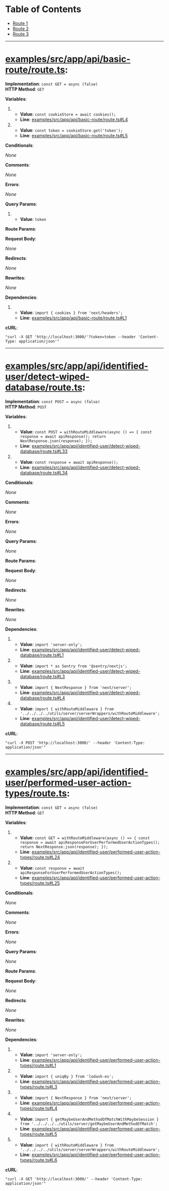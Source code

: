 # Table of Contents

- [Route 1](#examplessrcappapibasic-routeroutets)
- [Route 2](#examplessrcappapiidentified-userdetect-wiped-databaseroutets)
- [Route 3](#examplessrcappapiidentified-userperformed-user-action-typesroutets)

---

# [examples/src/app/api/basic-route/route.ts](../examples/src/app/api/basic-route/route.ts):

**Implementation**: `const GET = async (false)`  
**HTTP Method**: `GET`

**Variables**:

1. 
      - **Value**: `const cookieStore = await cookies();`
      - **Line**: [examples/src/app/api/basic-route/route.ts#L4](../examples/src/app/api/basic-route/route.ts#L4)

2. 
      - **Value**: `const token = cookieStore.get('token');`
      - **Line**: [examples/src/app/api/basic-route/route.ts#L5](../examples/src/app/api/basic-route/route.ts#L5)

**Conditionals**:

*None*

**Comments**:

*None*

**Errors**:

*None*

**Query Params**:

1. 
      - **Value**: `token`

**Route Params**:



**Request Body**:

*None*

**Redirects**:

*None*

**Rewrites**:

*None*

**Dependencies**:

1. 
      - **Value**: `import { cookies } from 'next/headers';`
      - **Line**: [examples/src/app/api/basic-route/route.ts#L1](../examples/src/app/api/basic-route/route.ts#L1)

**cURL**:

```shell
"curl -X GET 'http://localhost:3000/'?token=token --header 'Content-Type: application/json'"
```

---

# [examples/src/app/api/identified-user/detect-wiped-database/route.ts](../examples/src/app/api/identified-user/detect-wiped-database/route.ts):

**Implementation**: `const POST = async (false)`  
**HTTP Method**: `POST`

**Variables**:

1. 
      - **Value**: `const POST = withRouteMiddleware(async () => {
  const response = await apiResponse();
  return NextResponse.json(response);
});`
      - **Line**: [examples/src/app/api/identified-user/detect-wiped-database/route.ts#L33](../examples/src/app/api/identified-user/detect-wiped-database/route.ts#L33)

2. 
      - **Value**: `const response = await apiResponse();`
      - **Line**: [examples/src/app/api/identified-user/detect-wiped-database/route.ts#L34](../examples/src/app/api/identified-user/detect-wiped-database/route.ts#L34)

**Conditionals**:

*None*

**Comments**:

*None*

**Errors**:

*None*

**Query Params**:

*None*

**Route Params**:



**Request Body**:

*None*

**Redirects**:

*None*

**Rewrites**:

*None*

**Dependencies**:

1. 
      - **Value**: `import 'server-only';`
      - **Line**: [examples/src/app/api/identified-user/detect-wiped-database/route.ts#L1](../examples/src/app/api/identified-user/detect-wiped-database/route.ts#L1)

2. 
      - **Value**: `import * as Sentry from '@sentry/nextjs';`
      - **Line**: [examples/src/app/api/identified-user/detect-wiped-database/route.ts#L3](../examples/src/app/api/identified-user/detect-wiped-database/route.ts#L3)

3. 
      - **Value**: `import { NextResponse } from 'next/server';`
      - **Line**: [examples/src/app/api/identified-user/detect-wiped-database/route.ts#L4](../examples/src/app/api/identified-user/detect-wiped-database/route.ts#L4)

4. 
      - **Value**: `import { withRouteMiddleware } from '../../../../utils/server/serverWrappers/withRouteMiddleware';`
      - **Line**: [examples/src/app/api/identified-user/detect-wiped-database/route.ts#L5](../examples/src/app/api/identified-user/detect-wiped-database/route.ts#L5)

**cURL**:

```shell
"curl -X POST 'http://localhost:3000/' --header 'Content-Type: application/json'"
```

---

# [examples/src/app/api/identified-user/performed-user-action-types/route.ts](../examples/src/app/api/identified-user/performed-user-action-types/route.ts):

**Implementation**: `const GET = async (false)`  
**HTTP Method**: `GET`

**Variables**:

1. 
      - **Value**: `const GET = withRouteMiddleware(async () => {
  const response = await apiResponseForUserPerformedUserActionTypes();
  return NextResponse.json(response);
});`
      - **Line**: [examples/src/app/api/identified-user/performed-user-action-types/route.ts#L24](../examples/src/app/api/identified-user/performed-user-action-types/route.ts#L24)

2. 
      - **Value**: `const response = await apiResponseForUserPerformedUserActionTypes();`
      - **Line**: [examples/src/app/api/identified-user/performed-user-action-types/route.ts#L25](../examples/src/app/api/identified-user/performed-user-action-types/route.ts#L25)

**Conditionals**:

*None*

**Comments**:

*None*

**Errors**:

*None*

**Query Params**:

*None*

**Route Params**:



**Request Body**:

*None*

**Redirects**:

*None*

**Rewrites**:

*None*

**Dependencies**:

1. 
      - **Value**: `import 'server-only';`
      - **Line**: [examples/src/app/api/identified-user/performed-user-action-types/route.ts#L1](../examples/src/app/api/identified-user/performed-user-action-types/route.ts#L1)

2. 
      - **Value**: `import { uniqBy } from 'lodash-es';`
      - **Line**: [examples/src/app/api/identified-user/performed-user-action-types/route.ts#L3](../examples/src/app/api/identified-user/performed-user-action-types/route.ts#L3)

3. 
      - **Value**: `import { NextResponse } from 'next/server';`
      - **Line**: [examples/src/app/api/identified-user/performed-user-action-types/route.ts#L4](../examples/src/app/api/identified-user/performed-user-action-types/route.ts#L4)

4. 
      - **Value**: `import { getMaybeUserAndMethodOfMatchWithMaybeSession } from '../../../../utils/server/getMaybeUserAndMethodOfMatch';`
      - **Line**: [examples/src/app/api/identified-user/performed-user-action-types/route.ts#L5](../examples/src/app/api/identified-user/performed-user-action-types/route.ts#L5)

5. 
      - **Value**: `import { withRouteMiddleware } from '../../../../utils/server/serverWrappers/withRouteMiddleware';`
      - **Line**: [examples/src/app/api/identified-user/performed-user-action-types/route.ts#L6](../examples/src/app/api/identified-user/performed-user-action-types/route.ts#L6)

**cURL**:

```shell
"curl -X GET 'http://localhost:3000/' --header 'Content-Type: application/json'"
```
